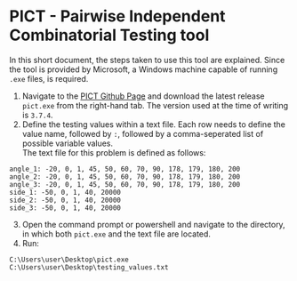 # PICT - Pairwise Independent Combinatorial Testing tool

In this short document, the steps taken to use this tool are explained. Since the tool is provided by Microsoft, a Windows machine capable of running `.exe` files, is required.

1. Navigate to the [PICT Github Page](https://github.com/microsoft/pict) and download the latest release `pict.exe` from the right-hand tab. The version used at the time of writing is `3.7.4`.
2. Define the testing values within a text file. Each row needs to define the value name, followed by `:`, followed by a comma-seperated list of possible variable values.<br>The text file for this problem is defined as follows: 
```
angle_1: -20, 0, 1, 45, 50, 60, 70, 90, 178, 179, 180, 200
angle_2: -20, 0, 1, 45, 50, 60, 70, 90, 178, 179, 180, 200
angle_3: -20, 0, 1, 45, 50, 60, 70, 90, 178, 179, 180, 200
side_1: -50, 0, 1, 40, 20000
side_2: -50, 0, 1, 40, 20000
side_3: -50, 0, 1, 40, 20000
``` 
3. Open the command prompt or powershell and navigate to the directory, in which both `pict.exe` and the text file are located.
4. Run:
```
C:\Users\user\Desktop\pict.exe C:\Users\user\Desktop\testing_values.txt
```